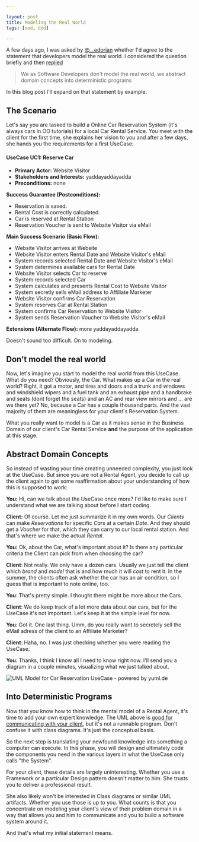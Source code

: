 ```yaml
---

layout: post
title: Modeling the Real World
tags: [ood, ddd]

---
```


A few days ago, I was asked by [@__edorian][edo] whether I'd agree to the statement that developers model the real world. I considered the question briefly and then [replied][tweet]

> We as Software Developers don't model the real world, we abstract domain concepts into deterministic programs

In this blog post I'll expand on that statement by example.

## The Scenario

Let's say you are tasked to build a Online Car Reservation System (it's always cars in OO tutorials) for a local Car Rental Service. You meet with the client for the first time, she explains her vision to you and after a few days, she hands you the requirements for a first UseCase:

#### UseCase UC1: Reserve Car

- **Primary Actor:** Website Visitor
- **Stakeholders and Interests:** yaddayaddayadda
- **Preconditions:** none

**Success Guarantee (Postconditions):**

- Reservation is saved.
- Rental Cost is correctly calculated.
- Car is reserved at Rental Station
- Reservation Voucher is sent to Website Visitor via eMail

**Main Success Scenario (Basic Flow):**

- Website Visitor arrives at Website
- Website Visitor enters Rental Date and Website Visitor's eMail
- System records selected Rental Date and Website Visitor's eMail
- System determines available cars for Rental Date
- Website Visitor selects Car to reserve
- System records selected Car
- System calculates and presents Rental Cost to Website Visitor
- System secretly sells eMail address to Affiliate Marketer
- Website Visitor confirms Car Reservation
- System reserves Car at Rental Station
- System confirms Car Reservation to Website Visitor
- System sends Reservation Voucher to Website Visitor's eMail

**Extensions (Alternate Flow):** more yaddayaddayadda

Doesn't sound too difficult. On to modeling.

## Don't model the real world

Now, let's imagine you start to model the real world from this UseCase. What do you need? Obviously, the Car. What makes up a Car in the real world? Right, it got a motor, and tires and doors and a trunk and windows and windshield wipers and a fuel tank and an exhaust pipe and a handbrake and seats (dont forget the seats) and an AC and rear view mirrors and … are we there yet? No, because a Car has a couple thousand parts. And the vast majority of them are meaningless for your client's Reservation System.

What you really want to model is a Car as it makes sense in the Business Domain of our client's Car Rental Service **and** the purpose of the application at this stage.

## Abstract Domain Concepts

So instead of wasting your time creating unneeded complexity, you just look at the UseCase. But since you are not a Rental Agent, you decide to call up the client again to get some reaffirmation about your understanding of how this is supposed to work:

**You:** Hi, can we talk about the UseCase once more? I'd like to make sure I understand what we are talking about before I start coding.

**Client:** Of course. Let me just summarize it in my own words. Our *Clients* can make *Reservations* for specific *Cars* at a certain *Date*. And they should get a *Voucher* for that, which they can carry to our local rental station. And that's where we make the actual *Rental*.

**You:** Ok, about the Car, what's important about it? Is there any particular criteria the Client can pick from when choosing the car?

**Client**: Not really. We only have a dozen cars. Usually we just tell the client which *brand* and *model* that is and how much it will *cost* to rent it. In the summer, the clients often ask whether the car has an air condition, so I guess that is important to note online, too.

**You**: That's pretty simple. I thought there might be more about the Cars.

**Client**: We do keep track of a lot more data about our cars, but for the UseCase it's not important. Let's keep it at the simple level for now.

**You**: Got it. One last thing. Umm, do you really want to secretely sell the eMail adress of the client to an Affiliate Marketer?

**Client**: Haha, no. I was just checking whether you were reading the UseCase.

**You**: Thanks, I think I know all I need to know right now. I'll send you a diagram in a couple minutes, visualizing what we just talked about.

![UML Model for Car Reservation UseCase - powered by yuml.de][yuml]

## Into Deterministic Programs

Now that you know how to think in the mental model of a Rental Agent, it's time to add your own expert knowledge. The UML above is [good for communicating with your client][ddd], but it's not a runnable program. Don't confuse it with class diagrams. It's just the conceptual basis.

So the next step is translating your newfound knowledge into something a computer can execute. In this phase, you will design and ultimately code the components you need in the various layers in what the UseCase only calls "the System".

For your client, these details are largely uninteresting. Whether you use a Framework or a particular Design pattern doesn't matter to him. She trusts you to deliver a professional result.

She also likely won't be interested in Class diagrams or similar UML artifacts. Whether you use those is up to you. What counts is that you concentrate on modeling your client's view of their problem domain in a way that allows you and him to communicate and you to build a software system around it.

And that's what my initial statement means.

[edo]: https://twitter.com/__edorian "Edorian's Twitter Account"
[tweet]: https://twitter.com/#!/__edorian/status/165796820608491521 "Quoted Tweet"
[ddd]: http://domaindrivendesign.org/node/132 "supports Ubiquitous Language"
[yuml]: http://yuml.me/diagram/dir:lr/class/%5BReservation|rentalDate;totalCost%5Dreserves-%5BCar|brand;model;id;price;hasAC%5D,%20%5BReservation%5DconfirmedIn-%5BVoucher%5D,%20%5BReservation%5DmadeFor-%5BClient|email%5D